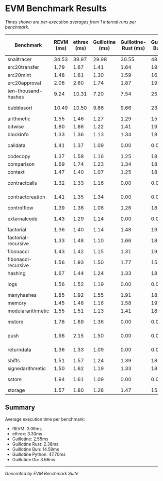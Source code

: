 # EVM Benchmark Results

_Times shown are per-execution averages from 1 internal runs per benchmark._

| Benchmark                        | REVM (ms)   | ethrex (ms) | Guillotine (ms) | Guillotine-Rust (ms) | Guillotine-Bun (ms) | Guillotine-Python (ms) | Guillotine-Go (ms) | Fastest           |
|----------------------------------|-------------|-------------|-----------------|----------------------|---------------------|------------------------|--------------------|-----------------|
|                      snailtracer |       34.53 |       39.97 |       29.98 |       30.55 |       48.48 |       93.26 |       32.55 |        Guillotine |
|                    erc20transfer |        1.79 |        1.67 |        1.41 |        1.64 |       19.88 |       62.93 |        3.33 |        Guillotine |
|                        erc20mint |        1.48 |        1.61 |        1.30 |        1.59 |       16.75 |       61.89 |        3.08 |        Guillotine |
|                    erc20approval |        2.06 |        2.60 |        1.74 |        1.87 |       19.68 |       65.71 |        4.08 |        Guillotine |
|              ten-thousand-hashes |        9.24 |       10.31 |        7.20 |        7.54 |       25.47 |       68.48 |        9.38 |        Guillotine |
|                       bubblesort |       10.49 |       10.50 |        9.86 |        9.66 |       23.06 |       68.94 |        9.92 |   Guillotine-Rust |
|                       arithmetic |        1.55 |        1.46 |        1.27 |        1.29 |       15.77 |       63.85 |        3.04 |        Guillotine |
|                          bitwise |        1.80 |        1.86 |        1.22 |        1.41 |       19.99 |       63.04 |        3.49 |        Guillotine |
|                        blockinfo |        1.33 |        1.36 |        1.13 |        1.34 |       18.58 |       63.63 |        3.31 |        Guillotine |
|                         calldata |        1.41 |        1.37 |        1.09 |        0.00 |        0.00 |        0.00 |        0.00 |   Guillotine-Rust |
|                         codecopy |        1.37 |        1.58 |        1.16 |        1.25 |       18.72 |       63.93 |        2.94 |        Guillotine |
|                       comparison |        1.69 |        1.74 |        1.23 |        1.34 |       18.71 |       64.01 |        2.98 |        Guillotine |
|                          context |        1.47 |        1.40 |        1.07 |        1.25 |       18.65 |       64.46 |        3.61 |        Guillotine |
|                    contractcalls |        1.32 |        1.33 |        1.16 |        0.00 |        0.00 |        0.00 |        0.00 |   Guillotine-Rust |
|                 contractcreation |        1.41 |        1.35 |        1.34 |        0.00 |        0.00 |        0.00 |        0.00 |   Guillotine-Rust |
|                      controlflow |        1.39 |        1.36 |        1.08 |        1.26 |       18.07 |       64.90 |        2.95 |        Guillotine |
|                     externalcode |        1.43 |        1.29 |        1.14 |        0.00 |        0.00 |        0.00 |        0.00 |   Guillotine-Rust |
|                        factorial |        1.36 |        1.40 |        1.14 |        1.48 |       19.52 |       65.09 |        3.54 |        Guillotine |
|              factorial-recursive |        1.33 |        1.48 |        1.10 |        1.66 |       18.55 |       63.99 |        3.29 |        Guillotine |
|                        fibonacci |        1.43 |        1.42 |        1.15 |        1.31 |       19.05 |       62.31 |        3.04 |        Guillotine |
|              fibonacci-recursive |        1.56 |        1.93 |        1.50 |        1.77 |       15.69 |       62.16 |        3.98 |        Guillotine |
|                          hashing |        1.67 |        1.44 |        1.24 |        1.33 |       18.33 |       64.25 |        3.04 |        Guillotine |
|                             logs |        1.56 |        1.52 |        1.19 |        0.00 |        0.00 |        0.00 |        0.00 |   Guillotine-Rust |
|                       manyhashes |        1.85 |        1.92 |        1.55 |        1.91 |       18.51 |       65.83 |        3.45 |        Guillotine |
|                           memory |        1.45 |        1.48 |        1.16 |        1.58 |       19.03 |       63.38 |        3.05 |        Guillotine |
|                modulararithmetic |        1.55 |        1.51 |        1.13 |        1.41 |       18.09 |       68.77 |        3.71 |        Guillotine |
|                           mstore |        1.78 |        1.89 |        1.36 |        0.00 |        0.00 |        0.00 |        0.00 |   Guillotine-Rust |
|                             push |        1.96 |        2.15 |        1.50 |        0.00 |        0.00 |        0.00 |        0.00 |   Guillotine-Rust |
|                       returndata |        1.36 |        1.33 |        1.09 |        0.00 |        0.00 |        0.00 |        0.00 |   Guillotine-Rust |
|                           shifts |        1.51 |        1.57 |        1.24 |        1.39 |       18.29 |       63.97 |        2.86 |        Guillotine |
|                 signedarithmetic |        1.50 |        1.62 |        1.19 |        1.33 |       18.45 |       64.05 |        2.96 |        Guillotine |
|                           sstore |        1.94 |        1.61 |        1.09 |        0.00 |        0.00 |        0.00 |        0.00 |   Guillotine-Rust |
|                          storage |        1.57 |        1.80 |        1.28 |        1.47 |       15.90 |       61.44 |        3.04 |        Guillotine |

## Summary

Average execution time per benchmark:
- REVM: 3.06ms
- ethrex: 3.30ms
- Guillotine: 2.55ms
- Guillotine Rust: 2.38ms
- Guillotine Bun: 14.58ms
- Guillotine Python: 47.70ms
- Guillotine Go: 3.66ms

---
*Generated by EVM Benchmark Suite*
